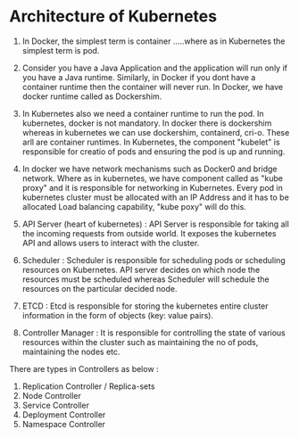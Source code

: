 Architecture of Kubernetes
==================================

1. In Docker, the simplest term is container .....where as in Kubernetes the simplest term is pod.

2. Consider you have a Java Application and the application will run only if you have a Java runtime. Similarly, in Docker if you dont have a container runtime then the container will never run. In Docker, we have docker runtime called as Dockershim.

3. In Kubernetes also we need a container runtime to run the pod.  In kubernetes, docker is not mandatory. In docker there is dockershim whereas in kubernetes we can use dockershim, containerd, cri-o. These arll are container runtimes. In Kubernetes, the component "kubelet" is responsible for creatio of pods and ensuring the pod is up and running.

4. In docker we have network mechanisms such as Docker0 and bridge network. Where as in kubernetes, we have component called as "kube proxy" and it is responsible for networking in Kubernetes. Every pod in kubernetes cluster must be allocated with an IP Address and it has to be allocated Load balancing capability, "kube poxy" will do this.

5. API Server (heart of kubernetes) : API Server is responsible for taking all the incoming requests from outside world. It exposes the kubernetes API and allows users to interact with the cluster.

6. Scheduler : Scheduler is responsible for scheduling pods or scheduling resources on Kubernetes. API server decides on which node the resources must be scheduled whereas Scheduler will schedule the resources on the particular decided node.

7. ETCD : Etcd is responsible for storing the kubernetes entire cluster information in the form of objects (key: value pairs).

8. Controller Manager : It is responsible for controlling the state of various resources within the cluster such as maintaining the no of pods, maintaining the nodes etc.

There are types in Controllers as below :

1. Replication Controller / Replica-sets
2. Node Controller
3. Service Controller
4. Deployment Controller
5. Namespace Controller
